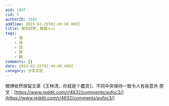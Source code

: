```yaml
---
aid: 1007
cid: 5
authorID: 1503
addTime: 2019-02-25T02:49:00.000Z
title: 電視認罪，難服人心
tags:
    - 電
    - 視
    - 認
    - 罪
    - 難
comments: []
date: 2019-02-25T02:49:00.000Z
category: 分享发现
---
```


微博依然保留文章《王林清，你就是个蠢货》，不同中央保持一致令人有些意外 原文：[https://www.reddit.com/r/4832/comments/aufoc3/](https://www.reddit.com/r/4832/comments/aufoc3/)

